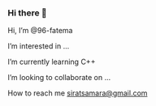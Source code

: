 ### Hi there 👋

Hi, I’m @96-fatema

 I’m interested in ...

 I’m currently learning C++

 I’m looking to collaborate on ...

 How to reach me siratsamara@gmail.com
